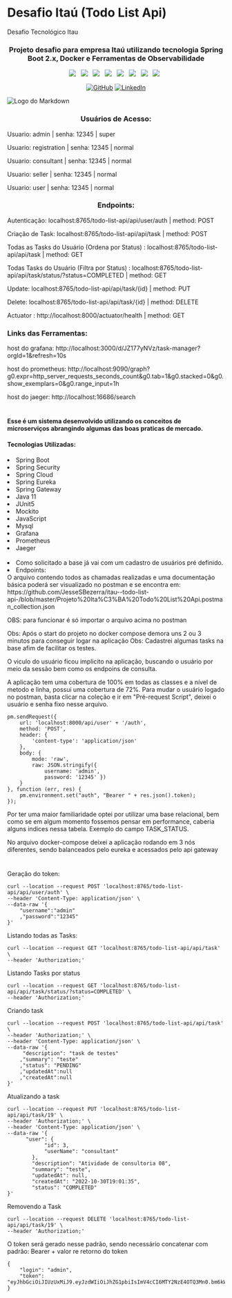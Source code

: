 # Desafio Itaú (Todo List Api)
Desafio Tecnológico Itau
<div align="center">

### Projeto desafio para empresa Itaú utilizando tecnologia Spring Boot 2.x, Docker e Ferramentas de Observabilidade

</div>

<p align="center">
<img src="https://img.shields.io/badge/Jaeger%20-%23F7DF1E.svg?&style=for-the-badge&color=E34F26" />&nbsp;&nbsp;
<img src="https://img.shields.io/badge/Phometheus%20-%23F7DF1E.svg?&style=for-the-badge&color=5BA8EE" />&nbsp;&nbsp;
<img src="https://img.shields.io/badge/Grafana%20-%23F7DF1E.svg?&style=for-the-badge&color=F7DF1E" />&nbsp;&nbsp;
<img src="https://img.shields.io/badge/Mysql%20-%23F7DF1E.svg?&style=for-the-badge&color=7044A3" />&nbsp;&nbsp;
<img src="https://img.shields.io/badge/Java%20-%23F7DF1E.svg?&style=for-the-badge&color=F7DF1E" />&nbsp;&nbsp;
<img src="https://img.shields.io/badge/Git HUB%20-%23F7DF1E.svg?&style=for-the-badge&color=000" />&nbsp;&nbsp;
<img src="https://img.shields.io/badge/Spring%20-%23F7DF1E.svg?&style=for-the-badge&color=008000" />&nbsp;&nbsp;
  <img src="https://img.shields.io/badge/Docker %20-%23F7DF1E.svg?&style=for-the-badge&color=5BA8EE" />&nbsp;&nbsp;
</p>

<p align="center">
	<a href="https://github.com/JesseSBezerra"><img src="https://img.icons8.com/bubbles/50/000000/github.png" alt="GitHub"/></a>
	<a href="https://www.linkedin.com/in/jesse-bezerra-239187a0/"><img src="https://img.icons8.com/bubbles/50/000000/linkedin.png" alt="LinkedIn"/></a>
</p>

![Logo do Markdown](https://github.com/JesseSBezerra/itau--todo-list-api-/blob/master/TodoListApi.gif?raw=true)
	
<h3 align="center"> Usuários de Acesso: </h3>
<p> Usuario: admin | senha: 12345 | super </p>
<p> Usuario: registration | senha: 12345 | normal </p>
<p> Usuario: consultant | senha: 12345 | normal </p>
<p> Usuario: seller | senha: 12345 | normal </p>
<p> Usuario: user | senha: 12345 | normal </p>

<h3 align="center"> Endpoints: </h3>
<p> Autenticação: localhost:8765/todo-list-api/api/user/auth | method: POST </p>
<p> Criação de Task: localhost:8765/todo-list-api/api/task | method: POST </p>
<p> Todas as Tasks do Usuário (Ordena por Status) : localhost:8765/todo-list-api/api/task | method: GET </p>
<p> Todas Tasks do Usuário (Filtra por Status) : localhost:8765/todo-list-api/api/task/status/?status=COMPLETED | method: GET </p>
<p> Update: localhost:8765/todo-list-api/api/task/{id} | method: PUT </p>
<p> Delete: localhost:8765/todo-list-api/api/task/{id} | method: DELETE </p>
<p> Actuator : http://localhost:8000/actuator/health | method: GET </p>

<h3> Links das Ferramentas: </h3>
<p> host do grafana: http://localhost:3000/d/JZ177yNVz/task-manager?orgId=1&refresh=10s </p>
<p> host do prometheus: http://localhost:9090/graph?g0.expr=http_server_requests_seconds_count&g0.tab=1&g0.stacked=0&g0.show_exemplars=0&g0.range_input=1h </p>
<p> host do jaeger: http://localhost:16686/search </p>  

#
#### Esse é um sistema desenvolvido utilizando os conceitos de microserviços abrangindo algumas das boas praticas de mercado.
#### Tecnologias Utilizadas:
<li> Spring Boot </li>
<li> Spring Security </li>
<li> Spring Cloud </li>
<li> Spring Eureka </li>
<li> Spring Gateway </li>
<li> Java 11 </li>
<li> JUnit5 </li>
<li> Mockito </li>
<li> JavaScript </li>
<li> Mysql </li>
<li> Grafana </li>
<li> Prometheus </li>
<li> Jaeger </li>
</br>
  <li> Como solicitado a base já vai com um cadastro de usuários pré definido.  
</br>
<li> Endpoints: </li>
O arquivo contendo todos as chamadas realizadas e uma documentação básica poderá ser visualizado no postman e se encontra em: 
https://github.com/JesseSBezerra/itau--todo-list-api-/blob/master/Projeto%20Ita%C3%BA%20Todo%20List%20Api.postman_collection.json
<p> OBS: para funcionar é só importar o arquivo acima no postman </p>

Obs: Após o start do projeto no docker compose demora uns 2 ou 3 minutos para conseguir logar na aplicação
Obs: Cadastrei algumas tasks na base afim de facilitar os testes.<p> O viculo do usuário ficou implicito na aplicação, buscando o usuário por meio da sessão bem como os endpoins de consulta.</p> <p>A aplicação tem uma cobertura de 100% em todas as classes e a nível de metodo e linha, possui uma cobertura de 72%.
Para mudar o usuário logado no postman, basta clicar na coleção e ir em "Pré-request Script", deixei o usuário e senha fixo nesse arquivo.</p>

```shell
pm.sendRequest({
    url: 'localhost:8000/api/user' + '/auth',
    method: 'POST',
    header: {
        'content-type': 'application/json'
    },
    body: {
        mode: 'raw',
        raw: JSON.stringify({ 
            username: 'admin', 
            password: '12345' })
    }
}, function (err, res) {
    pm.environment.set("auth", "Bearer " + res.json().token);
});
```

<p> Por ter uma maior familiaridade optei por utilizar uma base relacional, bem como se em algum momento fossemos pensar em performance, caberia alguns indices nessa tabela. Exemplo do campo TASK_STATUS.</p>
<p> No arquivo docker-compose deixei a aplicação rodando em 3 nós diferentes, sendo balanceados pelo eureka e acessados pelo api gateway </>

#

Geração do token:

```shell
curl --location --request POST 'localhost:8765/todo-list-api/api/user/auth' \
--header 'Content-Type: application/json' \
--data-raw '{
    "username":"admin"
    ,"password":"12345"
}'
```
Listando todas as Tasks:

```shell
curl --location --request GET 'localhost:8765/todo-list-api/api/task' \
--header 'Authorization;'
```
Listando Tasks por status

```shell
curl --location --request GET 'localhost:8765/todo-list-api/api/task/status/?status=COMPLETED' \
--header 'Authorization;'
```

Criando task

```shell
curl --location --request POST 'localhost:8765/todo-list-api/api/task' \
--header 'Authorization;' \
--header 'Content-Type: application/json' \
--data-raw '{
     "description": "task de testes"
    ,"summary": "teste"
    ,"status": "PENDING"
    ,"updatedAt":null
    ,"createdAt":null
}'
```

Atualizando a task

```shell
curl --location --request PUT 'localhost:8765/todo-list-api/api/task/19' \
--header 'Authorization;' \
--header 'Content-Type: application/json' \
--data-raw '{
      "user": {
            "id": 3,
            "userName": "consultant"
        },
        "description": "Atividade de consultoria 08",
        "summary": "teste",
        "updatedAt": null,
        "createdAt": "2022-10-30T19:01:35",
        "status": "COMPLETED"
}'
```

Removendo a Task
```shell
curl --location --request DELETE 'localhost:8765/todo-list-api/api/task/19' \
--header 'Authorization;'
```
O token será gerado nesse padrão, sendo necessário concatenar com padrão: Bearer + valor re retorno do token
```shell
{
    "login": "admin",
    "token": "eyJhbGciOiJIUzUxMiJ9.eyJzdWIiOiJhZG1pbiIsImV4cCI6MTY2NzE4OTQ3Mn0.bm6kWx8O4DTPXZwq_ezBYDDQ935RnSoiDKUZzayPUodySFscaeUYN1WFmwooFMTsRrn3Le4wFJ8jccfRvvU5YQ"
}
```

